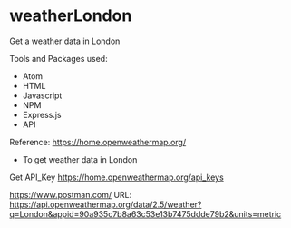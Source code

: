 # weatherLondon
Get a weather data in London

Tools and Packages used:
- Atom
- HTML
- Javascript
- NPM
- Express.js
- API

Reference:
https://home.openweathermap.org/
- To get weather data in London

Get API_Key
https://home.openweathermap.org/api_keys

https://www.postman.com/
URL: https://api.openweathermap.org/data/2.5/weather?q=London&appid=90a935c7b8a63c53e13b7475ddde79b2&units=metric
